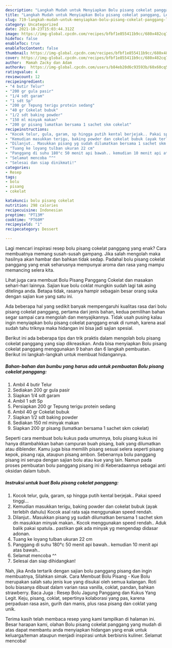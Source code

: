 ```yaml
---
description: "Langkah Mudah untuk Menyiapkan Bolu pisang cokelat panggang, Lezat"
title: "Langkah Mudah untuk Menyiapkan Bolu pisang cokelat panggang, Lezat"
slug: 719-langkah-mudah-untuk-menyiapkan-bolu-pisang-cokelat-panggang-lezat
category: Uncategorized
date: 2021-10-23T15:03:44.312Z
image: https://img-global.cpcdn.com/recipes/bfbf1e855411b9cc/680x482cq70/bolu-pisang-cokelat-panggang-foto-resep-utama.jpg
hideToc: false
enableToc: true
enableTocContent: false
thumbnail: https://img-global.cpcdn.com/recipes/bfbf1e855411b9cc/680x482cq70/bolu-pisang-cokelat-panggang-foto-resep-utama.jpg
cover: https://img-global.cpcdn.com/recipes/bfbf1e855411b9cc/680x482cq70/bolu-pisang-cokelat-panggang-foto-resep-utama.jpg
author:  Mamah Zacky dan Adam
authorAv:  https://img-global.cpcdn.com/users/b84eb20d6c93593b/60x60cq50/avatar.jpg
ratingvalue: 4
reviewcount: 12
recipeingredient:
- "4 butir Telur"
- "200 gr gula pasir"
- "1/4 sdt garam"
- "1 sdt Sp"
- "200 gr Tepung terigu protein sedang"
- "40 gr Cokelat bubuk"
- "1/2 sdt baking powder"
- "150 ml minyak makan"
- "200 gr pisang lumatkan bersama 1 sachet skm cokelat"
recipeinstructions:
- "Kocok telur, gula, garam, sp hingga putih kental berjejak.. Pakai speed tinggi..."
- "Kemudian masukkan terigu, baking powder dan cokelat bubuk (ayak terlebih dahulu)  Kocok asal rata saja menggunakan speed rendah."
- "Dilanjut.. Masukkan pisang yg sudah dilumatkan bersama 1 sachet skm dn masukkan minyak makan.. Kocok menggunakan speed rendah..  Aduk balik pakai spatula.. pastikan gak ada minyak yg mengendap didasar adonan."
- "Tuang ke loyang tulban ukuran 22 cm"
- "Panggang di suhu 180°c 50 menit api bawah.. kemudian 10 menit api atas bawah.."
- "Selamat mencoba ^^"
- "Selesai dan siap dinikmati!"
categories:
- Resep
tags:
- bolu
- pisang
- cokelat

katakunci: bolu pisang cokelat 
nutrition: 298 calories
recipecuisine: Indonesian
preptime: "PT13M"
cooktime: "PT60M"
recipeyield: "1"
recipecategory: Dessert

---
```



Lagi mencari inspirasi resep bolu pisang cokelat panggang yang enak? Cara membuatnya memang susah-susah gampang. Jika salah mengolah maka hasilnya akan hambar dan bahkan tidak sedap. Padahal bolu pisang cokelat panggang yang enak seharusnya mempunyai aroma dan rasa yang mampu memancing selera kita.


Lihat juga cara membuat Bolu Pisang Panggang Cokelat dan masakan sehari-hari lainnya. Sajian kue bolu coklat mungkin sudah lagi tak asing ditelinga anda. Betapa tidak, rasanya hampir sebagain besar orang suka dengan sajian kue yang satu ini.

Ada beberapa hal yang sedikit banyak mempengaruhi kualitas rasa dari bolu pisang cokelat panggang, pertama dari jenis bahan, kedua pemilihan bahan segar sampai cara mengolah dan menyajikannya. Tidak usah pusing kalau ingin menyiapkan bolu pisang cokelat panggang enak di rumah, karena asal sudah tahu triknya maka hidangan ini bisa jadi sajian spesial.


Berikut ini ada beberapa tips dan trik praktis dalam mengolah bolu pisang cokelat panggang yang siap dikreasikan. Anda bisa menyiapkan Bolu pisang cokelat panggang menggunakan 9 bahan dan 6 langkah pembuatan. Berikut ini langkah-langkah untuk membuat hidangannya.

<!--inarticleads1-->

##### Bahan-bahan dan bumbu yang harus ada untuk pembuatan Bolu pisang cokelat panggang:

1. Ambil 4 butir Telur
1. Sediakan 200 gr gula pasir
1. Siapkan 1/4 sdt garam
1. Ambil 1 sdt Sp
1. Persiapkan 200 gr Tepung terigu protein sedang
1. Ambil 40 gr Cokelat bubuk
1. Siapkan 1/2 sdt baking powder
1. Sediakan 150 ml minyak makan
1. Siapkan 200 gr pisang (lumatkan bersama 1 sachet skm cokelat)


Seperti cara membuat bolu kukus pada umumnya, bolu pisang kukus ini hanya ditambahkkan bahan campuran buah pisang, baik yang dilumatkan atau diblender. Kamu juga bisa memilih pisang sesuai selera seperti pisang kepok, pisang raja, ataupun pisang ambon. Sebenarnya bolu panggang pisang ini serupa dengan sajian bolu atau kue yang lain. Namun pada proses pembuatan bolu panggang pisang ini di Keberadaannya sebagai anti oksidan dalam tubuh. 

<!--inarticleads2-->

##### Instruksi untuk buat Bolu pisang cokelat panggang:

1. Kocok telur, gula, garam, sp hingga putih kental berjejak.. Pakai speed tinggi...
1. Kemudian masukkan terigu, baking powder dan cokelat bubuk (ayak terlebih dahulu)  Kocok asal rata saja menggunakan speed rendah.
1. Dilanjut.. Masukkan pisang yg sudah dilumatkan bersama 1 sachet skm dn masukkan minyak makan.. Kocok menggunakan speed rendah..  Aduk balik pakai spatula.. pastikan gak ada minyak yg mengendap didasar adonan.
1. Tuang ke loyang tulban ukuran 22 cm
1. Panggang di suhu 180°c 50 menit api bawah.. kemudian 10 menit api atas bawah..
1. Selamat mencoba ^^
1. Selesai dan siap dihidangkan!

Nah, jika Anda tertarik dengan sajian bolu panggang pisang dan ingin membuatnya, Silahkan simak. Cara Membuat Bolu Pisang - Kue Bolu merupakan salah satu jenis kue yang disukai oleh semua kalangan. Roti bolu biasanya dibuat dalam varian rasa vanilla, coklat, pandan, bahkan strawberry. Baca Juga : Resep Bolu Jagung Panggang dan Kukus Yang Legit. Keju, pisang, coklat, sepertinya kolaborasi yang pas, karena perpaduan rasa asin, gurih dan manis, plus rasa pisang dan coklat yang unik. 

Terima kasih telah membaca resep yang kami tampilkan di halaman ini. Besar harapan kami, olahan Bolu pisang cokelat panggang yang mudah di atas dapat membantu anda menyiapkan hidangan yang enak untuk keluarga/teman ataupun menjadi inspirasi untuk berbisnis kuliner. Selamat mencoba!
